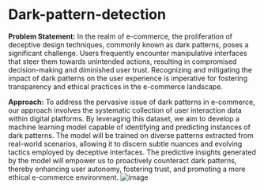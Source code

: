 # Dark-pattern-detection

**Problem Statement:**
In the realm of e-commerce, the proliferation of deceptive design techniques, commonly known as dark patterns, poses a significant challenge. Users frequently encounter manipulative interfaces that steer them towards unintended actions, resulting in compromised decision-making and diminished user trust. Recognizing and mitigating the impact of dark patterns on the user experience is imperative for fostering transparency and ethical practices in the e-commerce landscape.

**Approach:**
To address the pervasive issue of dark patterns in e-commerce, our approach involves the systematic collection of user interaction data within digital platforms. By leveraging this dataset, we aim to develop a machine learning model capable of identifying and predicting instances of dark patterns. The model will be trained on diverse patterns extracted from real-world scenarios, allowing it to discern subtle nuances and evolving tactics employed by deceptive interfaces. The predictive insights generated by the model will empower us to proactively counteract dark patterns, thereby enhancing user autonomy, fostering trust, and promoting a more ethical e-commerce environment.
![image](https://github.com/MukeshAofficial/Dark-pattern-detection/assets/132742860/fe634d07-a925-46e0-af9a-bc7c432ab8ff)

